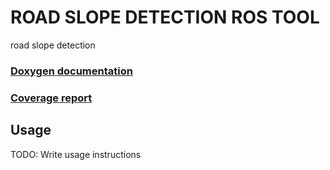 # ROAD SLOPE DETECTION ROS TOOL

road slope detection

### [Doxygen documentation](/doxygen/index.html)
### [Coverage report](/coverage/index.html)

## Usage

TODO: Write usage instructions
